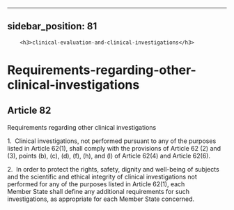 
---
sidebar_position: 81
---
        <h3>clinical-evaluation-and-clinical-investigations</h3>
<h1>Requirements-regarding-other-clinical-investigations</h1>
<h2>Article 82</h2>
   <p class="stitle-article-norm">Requirements regarding other clinical investigations</p>
   <p class="norm">1.&nbsp;&nbsp;Clinical investigations, not performed 
pursuant to any of the purposes listed in Article&nbsp;62(1), shall 
comply with the provisions of Article&nbsp;62 (2) and (3), points (b), 
(c), (d), (f), (h), and (l) of Article&nbsp;62(4) and 
Article&nbsp;62(6).</p>
   <p class="norm">2.&nbsp;&nbsp;In order to protect the rights, safety,
 dignity and well-being of subjects and the scientific and ethical 
integrity of clinical investigations not performed for any of the 
purposes listed in Article&nbsp;62(1), each Member&nbsp;State shall 
define any additional requirements for such investigations, as 
appropriate for each Member&nbsp;State concerned.</p>
   <p>
      
      
   </p>
   